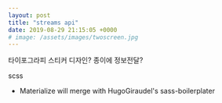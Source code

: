 ```yaml
---
layout: post
title: "streams api"
date: 2019-08-29 21:15:05 +0000
# image: /assets/images/twoscreen.jpg
---
```




타이포그라피
스티커 디자인?
종이에 정보전달?





scss
- Materialize will merge with HugoGiraudel's sass-boilerplater